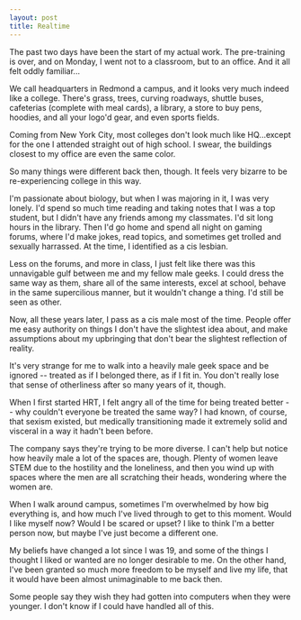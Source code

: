 ```yaml
---
layout: post
title: Realtime
---
```


The past two days have been the start of my actual work. The pre-training is over, and on Monday, I went not to a classroom, but to an office. And it all felt oddly familiar...

We call headquarters in Redmond a campus, and it looks very much indeed like a college. There's grass, trees, curving roadways, shuttle buses, cafeterias (complete with meal cards), a library, a store to buy pens, hoodies, and all your logo'd gear, and even sports fields. 

Coming from New York City, most colleges don't look much like HQ...except for the one I attended straight out of high school. I swear, the buildings closest to my office are even the same color.

So many things were different back then, though. It feels very bizarre to be re-experiencing college in this way.

I'm passionate about biology, but when I was majoring in it, I was very lonely. I'd spend so much time reading and taking notes that I was a top student, but I didn't have any friends among my classmates. I'd sit long hours in the library. Then I'd go home and spend all night on gaming forums, where I'd make jokes, read topics, and sometimes get trolled and sexually harrassed. At the time, I identified as a cis lesbian. 

Less on the forums, and more in class, I just felt like there was this unnavigable gulf between me and my fellow male geeks. I could dress the same way as them, share all of the same interests, excel at school, behave in the same supercilious manner, but it wouldn't change a thing. I'd still be seen as other.

Now, all these years later, I pass as a cis male most of the time. People offer me easy authority on things I don't have the slightest idea about, and make assumptions about my upbringing that don't bear the slightest reflection of reality. 

It's very strange for me to walk into a heavily male geek space and be ignored -- treated as if I belonged there, as if I fit in. You don't really lose that sense of otherliness after so many years of it, though. 

When I first started HRT, I felt angry all of the time for being treated better -- why couldn't everyone be treated the same way? I had known, of course, that sexism existed, but medically transitioning made it extremely solid and visceral in a way it hadn't been before.

The company says they're trying to be more diverse. I can't help but notice how heavily male a lot of the spaces are, though. Plenty of women leave STEM due to the hostility and the loneliness, and then you wind up with spaces where the men are all scratching their heads, wondering where the women are.

When I walk around campus, sometimes I'm overwhelmed by how big everything is, and how much I've lived through to get to this moment. Would I like myself now? Would I be scared or upset? I like to think I'm a better person now, but maybe I've just become a different one. 

My beliefs have changed a lot since I was 19, and some of the things I thought I liked or wanted are no longer desirable to me. On the other hand, I've been granted so much more freedom to be myself and live my life, that it would have been almost unimaginable to me back then.  

Some people say they wish they had gotten into computers when they were younger. I don't know if I could have handled all of this.
